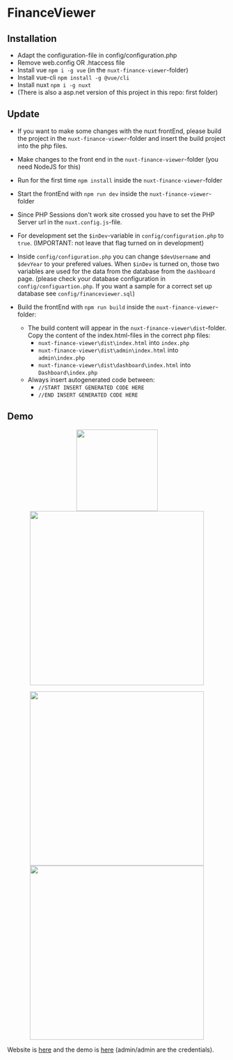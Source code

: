 # FinanceViewer

## Installation

- Adapt the configuration-file in config/configuration.php
- Remove web.config OR .htaccess file
- Install vue `npm i -g vue` (in the `nuxt-finance-viewer`-folder)
- Install vue-cli `npm install -g @vue/cli`
- Install nuxt `npm i -g nuxt`
- (There is also a asp.net version of this project in this repo: first folder)

## Update

- If you want to make some changes with the nuxt frontEnd, please build the project in the `nuxt-finance-viewer`-folder and insert the build project into the php files.
- Make changes to the front end in the `nuxt-finance-viewer`-folder (you need NodeJS for this)
- Run for the first time `npm install` inside the `nuxt-finance-viewer`-folder
- Start the frontEnd with `npm run dev` inside the `nuxt-finance-viewer`-folder
- Since PHP Sessions don't work site crossed you have to set the PHP Server url in the `nuxt.config.js`-file.
- For development set the `$inDev`-variable in `config/configuration.php` to `true`. (IMPORTANT: not leave that flag turned on in development)
- Inside `config/configuration.php` you can change `$devUsername` and `$devYear` to your prefered values.
  When `$inDev` is turned on, those two variables are used for the data from the database from the `dashboard` page. (please check your database configuration in `config/configuartion.php`. If you want a sample for a correct set up database see `config/financeviewer.sql`)

- Build the frontEnd with `npm run build` inside the `nuxt-finance-viewer`-folder:
  - The build content will appear in the `nuxt-finance-viewer\dist`-folder. Copy the content of the index.html-files in the correct php files:
    - `nuxt-finance-viewer\dist\index.html` into `index.php`
    - `nuxt-finance-viewer\dist\admin\index.html` into `admin\index.php`
    - `nuxt-finance-viewer\dist\dashboard\index.html` into `Dashboard\index.php`
  - Always insert autogenerated code between:
    - `//START INSERT GENERATED CODE HERE`
    - `//END INSERT GENERATED CODE HERE`

## Demo
<p align="center">
    <img src="screenshots/1.png" height="187">
    <img src="screenshots/2.png" width="400">
</p>
<p align="center">
    <img src="screenshots/3.png" width="400">
    <img src="screenshots/4.png" width="400">
</p>

Website is [here](https://projects.manuelhintermayr.com/finance-viewer/) and the demo is [here](https://projects.manuelhintermayr.com/finance-viewer/demo/) (admin/admin are the credentials).
